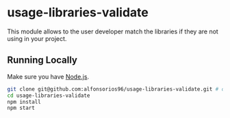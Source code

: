 # usage-libraries-validate

This module allows to the user developer match the libraries if they are not using in your project.

## Running Locally

Make sure you have [Node.js](http://nodejs.org/).

```sh
git clone git@github.com:alfonsorios96/usage-libraries-validate.git # or clone your own fork
cd usage-libraries-validate
npm install
npm start
```
